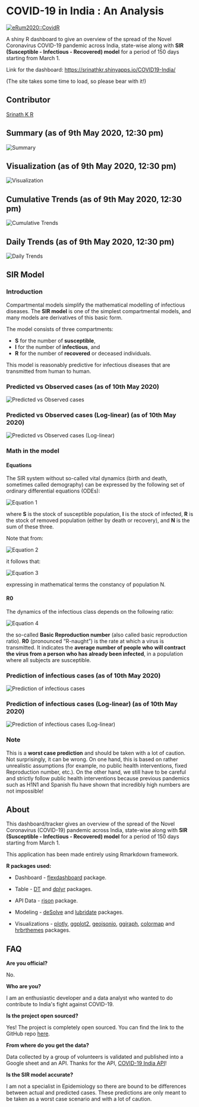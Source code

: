 # COVID-19 in India : An Analysis

[![eRum2020::CovidR](https://badgen.net/https/runkit.io/erum2020-covidr/badge/branches/master/srinathkr-covid19-in-india?cache=300)](https://milano-r.github.io/erum2020-covidr-contest/srinathkr-covid19-in-india.html)

A shiny R dashboard to give an overview of the spread of the Novel Coronavirus COVID-19 pandemic across India, state-wise along with **SIR (Susceptible - Infectious - Recovered) model** for a period of 150 days starting from March 1. 

Link for the dashboard: https://srinathkr.shinyapps.io/COVID19-India/

(The site takes some time to load, so please bear with it!)

## Contributor

[Srinath K R](https://github.com/srinathkr07)

## Summary (as of 9th May 2020, 12:30 pm)

![Summary](/Screenshots/Summary.png)

## Visualization (as of 9th May 2020, 12:30 pm)

![Visualization](/Screenshots/Visualization.png)

## Cumulative Trends (as of 9th May 2020, 12:30 pm)

![Cumulative Trends](/Screenshots/CumulativeTrends.png)

## Daily Trends (as of 9th May 2020, 12:30 pm)

![Daily Trends](/Screenshots/DailyTrends.png)

## SIR Model

### Introduction

Compartmental models simplify the mathematical modelling of infectious diseases. The **SIR model** is one of the simplest compartmental models, and many models are derivatives of this basic form. 

The model consists of three compartments: 

- **S** for the number of **susceptible**, 
- **I** for the number of **infectious**, and 
- **R** for the number of **recovered** or deceased individuals. 

This model is reasonably predictive for infectious diseases that are transmitted from human to human. 

### Predicted vs Observed cases (as of 10th May 2020)

![Predicted vs Observed cases](/Screenshots/SIRModel1.png)

### Predicted vs Observed cases (Log-linear) (as of 10th May 2020)

![Predicted vs Observed cases (Log-linear)](/Screenshots/SIRModel2.png)

### Math in the model

#### Equations

The SIR system without so-called vital dynamics (birth and death, sometimes called demography) can be expressed by the following set of ordinary differential equations (ODEs): 

![Equation 1](https://wikimedia.org/api/rest_v1/media/math/render/svg/29728a7d4bebe8197dca7d873d81b9dce954522e)

where **S** is the stock of susceptible population, **I** is the stock of infected, **R** is the stock of removed population (either by death or recovery), and **N** is the sum of these three.

Note that from:

![Equation 2](https://wikimedia.org/api/rest_v1/media/math/render/svg/8edc1234df2c16e511f3c417cfd1720c1086de05)

it follows that:

![Equation 3](https://wikimedia.org/api/rest_v1/media/math/render/svg/4ef2c489d7916e880a3bccc6f85ccae3fb2f79a3)

expressing in mathematical terms the constancy of population N.

#### R0

The dynamics of the infectious class depends on the following ratio:

![Equation 4](https://wikimedia.org/api/rest_v1/media/math/render/svg/4aae42f8253a395c52a798a9ad5a7e4adb6fceea)

the so-called **Basic Reproduction number** (also called basic reproduction ratio). **R0** (pronounced “R-naught”) is the rate at which a virus is transmitted. It indicates the **average number of people who will contract the virus from a person who has already been infected**, in a population where all subjects are susceptible. 

### Prediction of infectious cases (as of 10th May 2020)

![Prediction of infectious cases](/Screenshots/SIRModel3.png)

### Prediction of infectious cases (Log-linear) (as of 10th May 2020)

![Prediction of infectious cases (Log-linear)](/Screenshots/SIRModel4.png)

### Note

This is a **worst case prediction** and should be taken with a lot of caution. Not surprisingly, it can be wrong. On one hand, this is based on rather unrealistic assumptions (for example, no public health interventions, fixed Reproduction number, etc.). On the other hand, we still have to be careful and strictly follow public health interventions because previous pandemics such as H1N1 and Spanish flu have shown that incredibly high numbers are not impossible! 

## About

This dashboard/tracker gives an overview of the spread of the Novel Coronavirus (COVID-19) pandemic across India, state-wise along with **SIR (Susceptible - Infectious - Recovered) model** for a period of 150 days starting from March 1. 

This application has been made entirely using Rmarkdown framework.

**R packages used:**

* Dashboard - [flexdashboard](https://rmarkdown.rstudio.com/flexdashboard/) package.

* Table - [DT](https://rstudio.github.io/DT/) and [dplyr](https://dplyr.tidyverse.org/) packages.

* API Data - [rjson](https://www.rdocumentation.org/packages/rjson/versions/0.2.20) package.

* Modeling - [deSolve](http://desolve.r-forge.r-project.org/) and [lubridate](https://lubridate.tidyverse.org/) packages. 

* Visualizations - [plotly](https://plot.ly/r/), [ggplot2](https://ggplot2.tidyverse.org/), [geojsonio](https://ropensci.org/tutorials/geojsonio_tutorial/), [ggiraph](https://davidgohel.github.io/ggiraph/), [colormap](https://bhaskarvk.github.io/colormap/) and [hrbrthemes](https://hrbrmstr.github.io/hrbrthemes/) packages. 

## FAQ

**Are you official?**

No.

**Who are you?**

I am an enthusiastic developer and a data analyst who wanted to do contribute to India's fight against COVID-19.

**Is the project open sourced?**

Yes! The project is completely open sourced. You can find the link to the GitHub repo [here](https://github.com/srinathkr07/COVID-19-in-India/).

**From where do you get the data?**

Data collected by a group of volunteers is validated and published into a Google sheet and an API. Thanks for the API, [COVID-19 India API](https://api.covid19india.org/)! 

**Is the SIR model accurate?**

I am not a specialist in Epidemiology so there are bound to be differences between actual and predicted cases. These predictions are only meant to be taken as a worst case scenario and with a lot of caution. 
